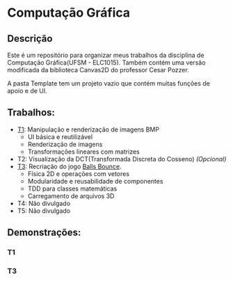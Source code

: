 # Computação Gráfica

## Descrição
Este é um repositório para organizar meus trabalhos da disciplina de
Computação Gráfica(UFSM - ELC1015). Também contém uma versão modificada
da biblioteca Canvas2D do professor Cesar Pozzer.

A pasta Template tem um projeto vazio que contém muitas funções de apoio
e de UI.

## Trabalhos:
* [T1](./Trab1RodrigoAppelt): Manipulação e renderização de imagens BMP
  * UI básica e reutilizável
  * Renderização de imagens
  * Transformações lineares com matrizes
* T2: Visualização da DCT(Transformada Discreta do Cosseno) _(Opcional)_
* [T3](./Trab3RodrigoAppelt): Recriação do jogo [Balls Bounce](https://play.google.com/store/apps/details?id=com.gimica.ballbounce&hl=en_US).
  * Física 2D e operações com vetores
  * Modularidade e reusabilidade de componentes
  * TDD para classes matemáticas
  * Carregamento de arquivos 3D
* T4: Não divulgado
* T5: Não divulgado

## Demonstrações:

### T1

### T3

